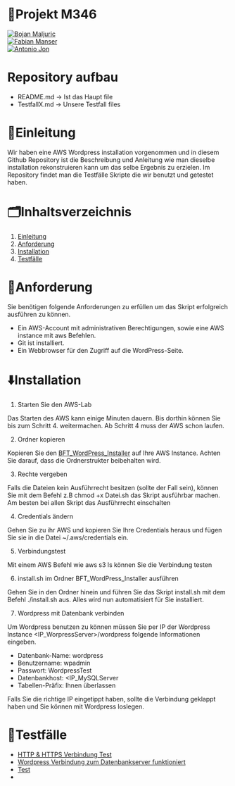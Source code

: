 # 🚧Projekt M346
[![Bojan Maljuric](https://img.shields.io/badge/Bojan_Maljuric-FF4500?style=for-the-badge)](https://github.com/ffishchips)  
[![Fabian Manser](https://img.shields.io/badge/Fabian_Manser-4169E1?style=for-the-badge)](https://github.com/githubpro772)  
[![Antonio Jon](https://img.shields.io/badge/Antonio_Jon-696969?style=for-the-badge)](https://github.com/Antonio-Jon)
# Repository aufbau  
- README.md -> Ist das Haupt file 
- TestfallX.md -> Unsere Testfall files

# 🎢Einleitung 
Wir haben eine AWS Wordpress installation vorgenommen und in diesem Github Repository ist die Beschreibung und Anleitung wie man dieselbe installation rekonstruieren kann um das selbe Ergebnis zu erzielen. Im Repository findet man die Testfälle Skripte die wir benutzt und getestet haben.
# 🗂️Inhaltsverzeichnis
1. [Einleitung](#-einleitung)
2. [Anforderung](#-anforderung)
3. [Installation](#-installation)
4. [Testfälle](#-testfälle)
# 🤔Anforderung 
Sie benötigen folgende Anforderungen zu erfüllen um das Skript erfolgreich ausführen zu können.  
- Ein AWS-Account mit administrativen Berechtigungen, sowie eine AWS instance mit aws Befehlen.  
- Git ist installiert.
- Ein Webbrowser für den Zugriff auf die WordPress-Seite.

# ⬇️Installation
1. Starten Sie den AWS-Lab

Das Starten des AWS kann einige Minuten dauern. Bis dorthin können Sie bis zum Schritt 4. weitermachen. Ab Schritt 4 muss der AWS schon laufen.

2. Ordner kopieren

Kopieren Sie den [BFT_WordPress_Installer](BFT_WordPress_Installer) auf Ihre AWS Instance. Achten Sie darauf, dass die Ordnerstrukter beibehalten wird.

3. Rechte vergeben

Falls die Dateien kein Ausführrecht besitzen (sollte der Fall sein), können Sie mit dem Befehl z.B chmod +x Datei.sh das Skript ausführbar machen. Am besten bei allen Skript das Ausführrecht einschalten

4. Credentials ändern

Gehen Sie zu ihr AWS und kopieren Sie Ihre Credentials heraus und fügen Sie sie in die Datei ~/.aws/credentials ein.

5. Verbindungstest

Mit einem AWS Befehl wie aws s3 ls können Sie die Verbindung testen

6. install.sh im Ordner BFT_WordPress_Installer ausführen

Gehen Sie in den Ordner hinein und führen Sie das Skript install.sh mit dem Befehl ./install.sh aus.
Alles wird nun automatisiert für Sie installiert.

7. Wordpress mit Datenbank verbinden

Um Wordpress benutzen zu können müssen Sie per IP der Wordpress Instance <IP_WorpressServer>/wordpress folgende Informationen eingeben.

- Datenbank-Name: wordpress
- Benutzername: wpadmin
- Passwort: WordpressTest
- Datenbankhost: <IP_MySQLServer
- Tabellen-Präfix: Ihnen überlassen

Falls Sie die richtige IP eingetippt haben, sollte die Verbindung geklappt haben und Sie können mit Wordpress loslegen.

# 📃Testfälle
- [HTTP & HTTPS Verbindung Test](Testfall1.md)
- [Wordpress Verbindung zum Datenbankserver funktioniert](Testfall2.md)
- [Test](Testfall3.md)
-
